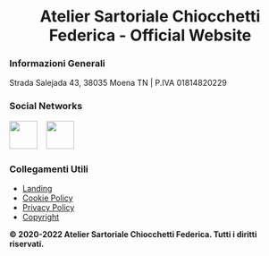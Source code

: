 <h1 align="center">Atelier Sartoriale Chiocchetti Federica - Official Website</h1>
<h3 align="left">Informazioni Generali</h3>
<p>Strada Salejada 43, 38035 Moena TN | P.IVA 01814820229</p>
<h3 align="left">Social Networks</h3>
<a href="https://facebook.com/sartoriatelier.fc" target="_blank"><img src="https://cdn1.iconfinder.com/data/icons/social-media-2285/512/Colored_Facebook3_svg-512.png" width="50px" height="50px"></a>
&nbsp;&nbsp;
<a href="https://www.instagram.com/sartoriatelier.fc" target="_blank"><img src="https://cdn2.iconfinder.com/data/icons/social-icons-33/128/Instagram-512.png" width="50px" height="50px"></a>
<h3 align="left">Collegamenti Utili</h3>
<ul>
  <li><a href="https://linktr.ee/sartoriatelierfc" target="_blank">Landing</a></li>
  <li><a href="https://sartoriatelierfc.com/legal/cookie-policy?utm_source=github&utm_medium=link&utm_campaign=social-campaign" target="_blank">Cookie Policy</a></li>
  <li><a href="https://sartoriatelierfc.com/legal/privacy-policy?utm_source=github&utm_medium=link&utm_campaign=social-campaign" target="_blank">Privacy Policy</a></li>
  <li><a href="https://sartoriatelierfc.com/legal/copyright?utm_source=github&utm_medium=link&utm_campaign=social-campaign" target="_blank">Copyright</a></li>
</ul>

<p><b>&copy; 2020-2022 Atelier Sartoriale Chiocchetti Federica. Tutti i diritti riservati.</b></p>
